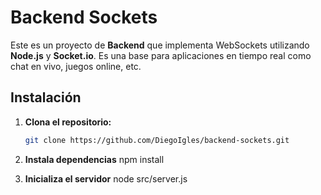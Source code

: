 # Backend Sockets

Este es un proyecto de **Backend** que implementa WebSockets utilizando **Node.js** y **Socket.io**. Es una base para aplicaciones en tiempo real como chat en vivo, juegos online, etc.

## Instalación

1. **Clona el repositorio:**

   ```bash
   git clone https://github.com/DiegoIgles/backend-sockets.git
2. **Instala dependencias**
npm install
3. **Inicializa el servidor**
node src/server.js
